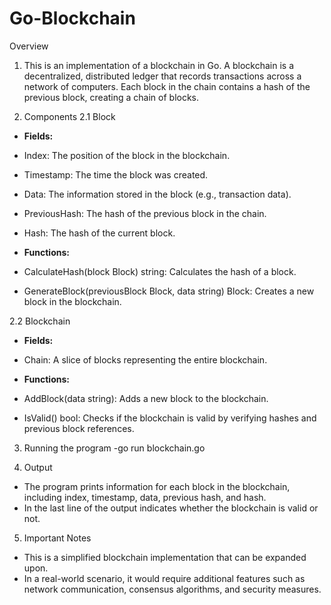 # Go-Blockchain

Overview

1. This is an implementation of a blockchain in Go. A blockchain is a decentralized, distributed ledger that records transactions across a network of computers. Each block in the chain contains a hash of the previous block, creating a chain of blocks.

2. Components
2.1 Block
- **Fields:**

- Index: The position of the block in the blockchain.
- Timestamp: The time the block was created.
- Data: The information stored in the block (e.g., transaction data).
- PreviousHash: The hash of the previous block in the chain.
- Hash: The hash of the current block.
- **Functions:**

- CalculateHash(block Block) string: Calculates the hash of a block.
- GenerateBlock(previousBlock Block, data string) Block: Creates a new block in the blockchain.

2.2 Blockchain
- **Fields:**

- Chain: A slice of blocks representing the entire blockchain.
- **Functions:**

- AddBlock(data string): Adds a new block to the blockchain.
- IsValid() bool: Checks if the blockchain is valid by verifying hashes and previous block references.

3. Running the program
   -go run blockchain.go

4. Output
- The program prints information for each block in the blockchain, including index, timestamp, data, previous hash, and hash.
- In the last line of the output indicates whether the blockchain is valid or not.

5. Important Notes
- This is a simplified blockchain implementation that can be expanded upon.
- In a real-world scenario, it would require additional features such as network communication, consensus algorithms, and security measures.
